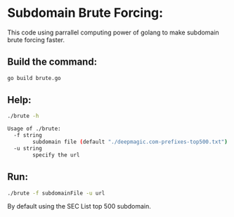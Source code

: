# Subdomain Brute Forcing:
This code using parrallel computing power of golang to make subdomain brute forcing faster.

## Build the command:
```bash
go build brute.go
```

## Help:

```bash
./brute -h

Usage of ./brute:
  -f string
        subdomain file (default "./deepmagic.com-prefixes-top500.txt")
  -u string
        specify the url
```

## Run:

```bash
./brute -f subdomainFile -u url
```

By default using the SEC List top 500 subdomain.
